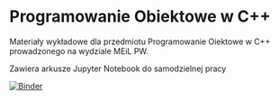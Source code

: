# Programowanie Obiektowe w C++
Materiały wykładowe dla przedmiotu Programowanie Oiektowe w C++ prowadzonego na wydziale MEiL PW.

Zawiera arkusze Jupyter Notebook do samodzielnej pracy

[![Binder](https://mybinder.org/badge_logo.svg)](https://mybinder.org/v2/gh/sgepner/Programowanie-Obiektowe-w-Cpp.git/master)
